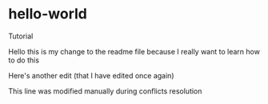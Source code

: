 # hello-world
Tutorial

Hello this is my change to the readme file because I really want to learn how to do this

Here's another edit (that I have edited once again)

This line was modified manually during conflicts resolution
